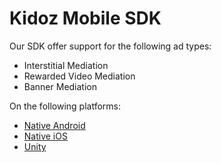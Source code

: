 
# Kidoz Mobile SDK

Our SDK offer support for the following ad types:

+ Interstitial Mediation 
+ Rewarded Video Mediation 
+ Banner Mediation 

On the following platforms:

- [Native Android](/Kidoz%20Direct/Android)
- [Native iOS](/Kidoz%20Direct/iOS)
- [Unity](/Kidoz%20Direct/Unity)
